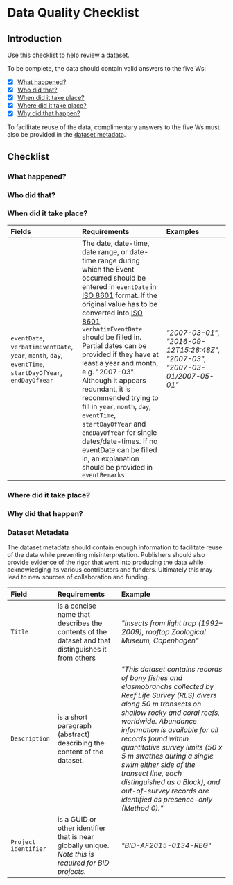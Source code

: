 # Data Quality Checklist

## Introduction

Use this checklist to help review a dataset. 

To be complete, the data should contain valid answers to the five Ws: 

* [x] [What happened?](dataQualityChecklist#what-happened)
* [x] [Who did that?](dataQualityChecklist#who-did-that)
* [x] [When did it take place?](dataQualityChecklist#when-did-it-take-place)
* [x] [Where did it take place?](dataQualityChecklist#where-did-it-take-place)
* [x] [Why did that happen?](dataQualityChecklist#why-did-that-happen)

To facilitate reuse of the data, complimentary answers to the five Ws must also be provided in the [dataset metadata](dataQualityChecklist#dataset-metadata). 

## Checklist

### What happened?
### Who did that?
### When did it take place?

| Fields | Requirements | Examples |
|:--------------- |:---------------|:---------------|
| `eventDate`, `verbatimEventDate`, `year`, `month`, `day`, `eventTime`, `startDayOfYear`, `endDayOfYear` | The date, date-time, date range, or date-time range during which the Event occurred should be entered in `eventDate` in [ISO 8601](https://en.wikipedia.org/wiki/ISO_8601) format. If the original value has to be converted into [ISO 8601](https://en.wikipedia.org/wiki/ISO_8601) `verbatimEventDate` should be filled in. Partial dates can be provided if they have at least a year and month, e.g. "2007-03". Although it appears redundant, it is recommended trying to fill in `year`, `month`, `day`, `eventTime`, `startDayOfYear` and `endDayOfYear` for single dates/date-times. If no eventDate can be filled in, an explanation should be provided in `eventRemarks` | _"2007-03-01", "2016-09-12T15:28:48Z", "2007-03", "2007-03-01/2007-05-01"_|

### Where did it take place?
### Why did that happen?

### Dataset Metadata

The dataset metadata should contain enough information to facilitate reuse of the data while preventing misinterpretation. Publishers should also provide evidence of the rigor that went into producing the data while acknowledging its various contributors and funders. Ultimately this may lead to new sources of collaboration and funding.

| Field | Requirements | Example |
|:--------------- |:---------------|:---------------|
| `Title` | is a concise name that describes the contents of the dataset and that distinguishes it from others| _"Insects from light trap (1992–2009), rooftop Zoological Museum, Copenhagen"_|
| `Description` | is a short paragraph (abstract) describing the content of the dataset. | _"This dataset contains records of bony fishes and elasmobranchs collected by Reef Life Survey (RLS) divers along 50 m transects on shallow rocky and coral reefs, worldwide. Abundance information is available for all records found within quantitative survey limits (50 x 5 m swathes during a single swim either side of the transect line, each distinguished as a Block), and out-of-survey records are identified as presence-only (Method 0)."_ |
| `Project identifier` | is a GUID or other identifier that is near globally unique. _Note this is required for BID projects._ | _"BID-AF2015-0134-REG"_ |